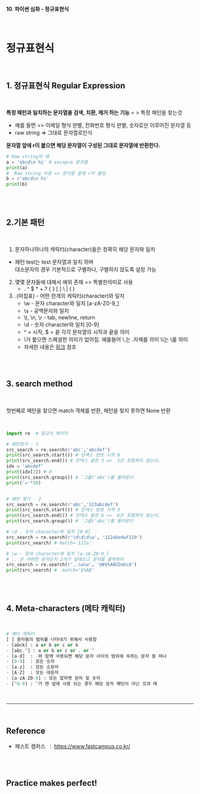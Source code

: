 <br>

#### 10. 파이썬 심화 - 정규표현식

<br>

# 정규표현식

<br>

## 1. 정규표현식 Regular Expression

<br>

**특정 패턴과 일치하는 문자열을 검색, 치환, 제거 하는 기능** = > 특정 패턴을 찾는것           
- 예를 들면 => 이메일 형식 판별, 전화번호 형식 판별, 숫자로만 이루어진 문자열 등
- raw string => 그대로 문자열로인식      

**문자열 앞에 r이 붙으면 해당 문자열이 구성된 그대로 문자열에 반환한다.** 

```py
# Raw string의 예
a = 'abcd\n hi' # escapce 문자열
print(a)
#  Raw string 이용 => 문자열 앞에 r이 붙임
b = r'abcd\n hi' 
print(b)
```

<br>
<br>


## 2.기본 패턴 

<br>

1. 문자하나하나의 캐릭터(character)들은 정확히 해당 문자와 일치 
- 패턴 test는 test 문자열과 일치 하며     
    대소문자의 경우 기본적으로 구별하나, 구별하지 않도록 설정 가능 

2. 몇몇 문자들에 대해서 예외 존재 => 특별한의미로 사용 
   - . ^ $ * + ? { } [ ] \ | ( )
3. .(마침표) - 어떤 한개의 캐릭터(character)와 일치 
    - \w - 문자 character와 일치 [a-zA-Z0-9_]
    - \s - 공백문자와 일치
    - \t, \n, \r - tab, newline, return
    - \d - 숫자 character와 일치 [0-9]
    - ^ = 시작, $ = 끝 각각 문자열의 시작과 끝을 의미
    - \가 붙으면 스페셜한 의미가 없어짐. 예를들어 \\.는 .자체를 의미 \\\는 \를 의미
    - 자세한 내용은 [링크](https://docs.python.org/3/library/re.html) 참조

<br>
<br>

## 3. search method

<br>

첫번째로 패턴을 찾으면 match 객체를 반환, 패턴을 찾지 못하면 None 반환

<br>

```py
import re  # 정규식 패키지 

# 패턴찾기 - 1
src_search = re.search(r'abc','abcdef')
print(src_search.start()) # 인덱스 번호 시작 0 
print(src_search.end()) # 인덱스 끝은 3 =>  3은 포함하지 않는다. 
idx = 'abcdef'
print(idx[3]) # d 
print(src_search.group()) # '그룹('abc')를 불러온다
print('='*50)


# 패턴 찾기 - 2 
src_search = re.search(r'abc','123abcdef')
print(src_search.start()) # 인덱스 번호 시작 3
print(src_search.end()) # 인덱스 끝은 6 =>  6은 포함하지 않는다. 
print(src_search.group()) # '그룹('abc')를 불러온다

# \d - 숫자 character와 일치 [0-9]
src_search = re.search(r'\d\d\d\w', '112abedwf119')
print(src_search) # match='112a'

# \w - 문자 character와 일치 [a-zA-Z0-9_]
# .. 은 어떠한 문자든지 2개가 앞에오고 문자를 출력하라 
src_search = re.search(r'..\w\w', '@#$%ABCDabcd')
print(src_search) #  match='$%AB'


```

<br>
<br>

## 4. Meta-characters (메타 캐릭터)

<br>

```py
# 메타 캐릭터
[ ] 문자들의 범위를 나타내기 위해서 사용함
- [abck] : a or b or c or k
- [abc.^] : a or b or c or . or ^
- [a-d]  : -와 함께 사용되면 해당 문자 사이의 범위에 속하는 문자 중 하나
- [0-9]  : 모든 숫자
- [a-z]  : 모든 소문자
- [A-Z]  : 모든 대문자
- [a-zA-Z0-9] : 모든 알파벳 문자 및 숫자
- [^0-9] : ^가 맨 앞에 사용 되는 경우 해당 문자 패턴이 아닌 것과 매

```



<br>

---

<br>

## Reference <br>

- 패스트 캠퍼스 &nbsp; : &nbsp;<https://www.fastcampus.co.kr/> <br>

<br>
<br>

## Practice makes perfect! <br>

<!-- - [내용](주소) -->

